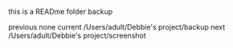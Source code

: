 this is a READme folder backup

previous none
current  /Users/adult/Debbie's project/backup
next  /Users/adult/Debbie's project/screenshot
